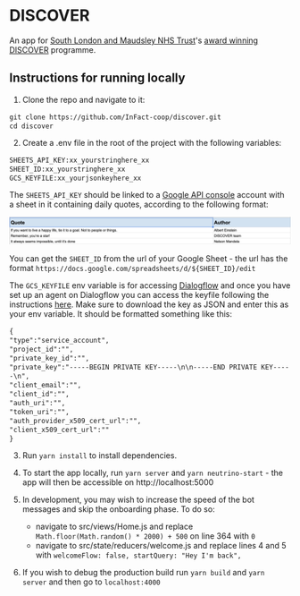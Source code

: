 # DISCOVER

An app for [South London and Maudsley NHS Trust](https://www.slam.nhs.uk/)'s [award winning](https://www.theguardian.com/society/2018/nov/28/public-service-awards-2018-all-winners) [DISCOVER](https://www.slam.nhs.uk/about-us/clinical-academic-groups/child-and-adolescent/discover-overview) programme.

## Instructions for running locally

1. Clone the repo and navigate to it:

```
git clone https://github.com/InFact-coop/discover.git
cd discover
```

2. Create a .env file in the root of the project with the following variables:

```
SHEETS_API_KEY:xx_yourstringhere_xx
SHEET_ID:xx_yourstringhere_xx
GCS_KEYFILE:xx_yourjsonkeyhere_xx
```

The `SHEETS_API_KEY` should be linked to a [Google API console](https://console.developers.google.com/) account with a sheet in it containing daily quotes, according to the following format:

![](./QuoteSheet.png)

You can get the `SHEET_ID` from the url of your Google Sheet - the url has the format `https://docs.google.com/spreadsheets/d/${SHEET_ID}/edit`

The `GCS_KEYFILE` env variable is for accessing [Dialogflow](https://dialogflow.com/) and once you have set up an agent on Dialogflow you can access the keyfile following the instructions [here](https://dialogflow.com/docs/reference/v2-auth-setup). Make sure to download the key as JSON and enter this as your env variable. It should be formatted something like this:

```
{
"type":"service_account",
"project_id":"",
"private_key_id":"",
"private_key":"-----BEGIN PRIVATE KEY-----\n\n-----END PRIVATE KEY-----\n",
"client_email":"",
"client_id":"",
"auth_uri":"",
"token_uri":"",
"auth_provider_x509_cert_url":"",
"client_x509_cert_url":""
}
```

3. Run `yarn install` to install dependencies.

4. To start the app locally, run `yarn server` and `yarn neutrino-start` - the app will then be accessible on http://localhost:5000

5. In development, you may wish to increase the speed of the bot messages and skip the onboarding phase. To do so:

   - navigate to src/views/Home.js and replace `Math.floor(Math.random() * 2000) + 500` on line 364 with `0`
   - navigate to src/state/reducers/welcome.js and replace lines 4 and 5 with `welcomeFlow: false, startQuery: "Hey I'm back",`

6. If you wish to debug the production build run `yarn build` and `yarn server` and then go to `localhost:4000`
